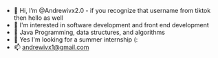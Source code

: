 - 👋 Hi, I’m @Andrewivx2.0 - if you recognize that username from tiktok then hello as well 
- 👀 I'm interested in software development and front end development
- 🌱 Java Programming, data structures, and algorithms
- 💞️ Yes I'm looking for a summer internship (:
- 📫 andrewivx1@gmail.com

<!---
Andrewivx/Andrewivx is a ✨ special ✨ repository because its `README.md` (this file) appears on your GitHub profile.
You can click the Preview link to take a look at your changes.
--->
